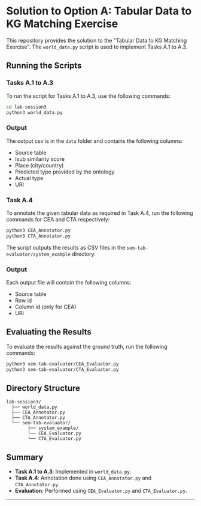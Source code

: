 
# Solution to Option A: Tabular Data to KG Matching Exercise

This repository provides the solution to the "Tabular Data to KG Matching Exercise". The `world_data.py` script is used to implement Tasks A.1 to A.3. 

## Running the Scripts

### Tasks A.1 to A.3

To run the script for Tasks A.1 to A.3, use the following commands:

```bash
cd lab-session3
python3 world_data.py
```

### Output

The output csv is in the `data` folder and contains the following columns:
- Source table
- Isub similarity score
- Place (city/country)
- Predicted type provided by the ontology 
- Actual type
- URI

### Task A.4

To annotate the given tabular data as required in Task A.4, run the following commands for CEA and CTA respectively:

```bash
python3 CEA_Annotator.py
python3 CTA_Annotator.py
```

The script outputs the results as CSV files in the `sem-tab-evaluator/system_example` directory.

### Output

Each output file will contain the following columns:
- Source table
- Row id
- Column id (only for CEA)
- URI

## Evaluating the Results

To evaluate the results against the ground truth, run the following commands:

```bash
python3 sem-tab-evaluator/CEA_Evaluator.py
python3 sem-tab-evaluator/CTA_Evaluator.py

```

## Directory Structure

```
lab-session3/
  ├── world_data.py
  ├── CEA_Annotator.py
  ├── CTA_Annotator.py
  └── sem-tab-evaluator/
        ├── system_example/
        └── CEA_Evaluator.py
        └── CTA_Evaluator.py
```

## Summary

- **Task A.1 to A.3**: Implemented in `world_data.py`.
- **Task A.4**: Annotation done using `CEA_Annotator.py` and `CTA_Annotator.py`.
- **Evaluation**: Performed using `CEA_Evaluator.py` and `CTA_Evaluator.py`.

---

